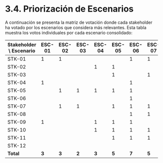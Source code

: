 # 3.4. Priorización de Escenarios

A continuación se presenta la matriz de votación donde cada stakeholder ha votado por los escenarios que considera más relevantes. Esta tabla muestra los votos individuales por cada escenario consolidado:

| Stakeholder \ Escenario | ESC-01 | ESC-02 | ESC-03 | ESC-04 | ESC-05 | ESC-06 | ESC-07 | ESC-08 | ESC-09 | ESC-10 | ESC-11 | ESC-12 | ESC-13 | ESC-14 | ESC-15 | ESC-16 | ESC-17 | ESC-18 | ESC-19 | ESC-20 | ESC-21 | ESC-22 | ESC-23 | ESC-24 | ESC-25 | ESC-26 | ESC-27 | ESC-28 | ESC-29 | ESC-30 | ESC-31 | ESC-32 | ESC-33 | ESC-34 | ESC-35 | ESC-36 | ESC-37 | ESC-38 | ESC-39 | ESC-40 |
|--------------------------|--------|--------|--------|--------|--------|--------|--------|--------|--------|--------|--------|--------|--------|--------|--------|--------|--------|--------|--------|--------|--------|--------|--------|--------|--------|--------|--------|--------|--------|--------|--------|--------|--------|--------|--------|--------|--------|--------|--------|--------|
| STK-01                   |   1    |   1    |        |        |        |   1    |   1    |   1    |   1    |        |        |        |        |   1    |   1    |        |   1    |        |        |   1    |        |        |        |   1    |        |        |        |        |        |        |   1    |        |        |   1    |        |        |        |   1    |        |   1    |
| STK-02                   |        |        |        |   1    |   1    |        |        |        |        |   1    |        |        |        |   1    |        |   1    |   1    |        |        |        |   1    |   1    |        |        |        |        |   1    |   1    |        |        |        |        |   1    |   1    |   1    |        |        |   1    |   1    |        |
| STK-03                   |        |        |        |        |   1    |        |   1    |        |        |        |   1    |        |   1    |        |   1    |        |   1    |   1    |        |        |        |   1    |   1    |   1    |   1    |        |   1    |   1    |        |        |        |        |        |   1    |        |        |        |        |   1    |   1    |
| STK-04                   |   1    |        |        |        |        |   1    |        |   1    |   1    |        |   1    |        |        |   1    |   1    |        |        |        |   1    |        |        |        |   1    |        |        |   1    |        |   1    |        |        |   1    |        |        |        |        |        |   1    |        |   1    |
| STK-05                   |        |   1    |   1    |   1    |   1    |   1    |        |        |        |   1    |        |        |        |   1    |        |        |        |   1    |   1    |        |   1    |   1    |   1    |        |        |        |        |        |        |        |        |        |        |        |   1    |        |        |        |        |
| STK-06                   |        |        |        |        |        |   1    |        |   1    |   1    |        |        |   1    |        |        |   1    |        |   1    |        |   1    |        |   1    |   1    |        |   1    |   1    |        |        |   1    |   1    |        |        |        |        |   1    |        |        |        |        |        |
| STK-07                   |        |   1    |   1    |        |   1    |   1    |   1    |        |   1    |   1    |        |        |   1    |   1    |   1    |        |        |        |        |        |        |        |        |        |        |        |        |        |        |        |        |   1    |   1    |   1    |   1    |   1    |        |        |        |
| STK-08                   |        |        |        |        |        |   1    |   1    |        |   1    |   1    |        |        |        |   1    |        |        |   1    |        |   1    |        |   1    |   1    |        |   1    |   1    |   1    |   1    |        |   1    |        |        |        |        |        |        |        |        |        |
| STK-09                   |   1    |        |        |   1    |   1    |   1    |        |        |   1    |   1    |        |        |   1    |        |   1    |        |        |        |        |   1    |   1    |        |   1    |   1    |        |        |        |        |        |        |        |        |        |        |        |        |        |
| STK-10                   |        |        |        |   1    |   1    |   1    |   1    |   1    |   1    |        |        |        |        |        |        |        |        |        |        |        |        |        |        |        |        |        |        |        |        |   1    |        |   1    |        |   1    |   1    |   1    |        |   1    |
| STK-11                   |        |        |        |        |   1    |   1    |   1    |        |        |        |        |        |        |        |        |        |        |        |        |        |        |        |        |        |        |        |        |        |        |        |        |        |        |   1    |        |        |        |        |
| STK-12                   |        |        |        |        |        |        |        |        |        |        |        |        |        |        |        |        |        |        |        |        |        |        |        |        |        |        |        |        |        |        |        |        |        |        |        |   1    |   1    |   1    |   1    |   1    |
| **Total**                | **3**  | **3**  | **2**  | **3**  | **5**  | **7**  | **5**  | **6**  | **6**  | **6**  | **1**  | **2**  | **2**  | **5**  | **3**  | **5**  | **3**  | **4**  | **1**  | **4**  | **3**  | **4**  | **4**  | **4**  | **3**  | **5**  | **7**  | **4**  | **5**  | **6**  | **6**  | **5**  | **8**  | **9**  | **5**  | **6**  | **5**  | **6**  | **5**  | **4**  |
